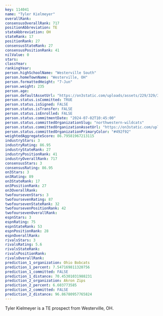 ```yaml
---
key: 114041
name: "Tyler Kielmeyer"
overallRank: 
consensusOverallRank: 717
positionAbbreviation: TE
stateAbbreviation: OH
stateRank: 17
positionRank: 27
consensusStateRank: 27
consensusPositionRank: 41
nilValue: 0
stars: 
classYear: 
rankingYear: 
person.highSchoolName: "Westerville South"
person.homeTownName: "Westerville, OH"
person.formattedHeight: "7-Jun"
person.weight: 235
person.age: 
person.defaultAssetUrl: "https://on3static.com/uploads/assets/229/329/329229.png"
person.status.isCommitted: TRUE
person.status.isSigned: FALSE
person.status.isTransfer: FALSE
person.status.isEnrolled: FALSE
person.status.commitmentDate: "2024-07-02T10:45:00"
person.status.committedOrganizationSlug: "northwestern-wildcats"
person.status.committedOrganizationAssetUrl: "https://on3static.com/uploads/assets/119/150/150119.svg"
person.status.committedOrganizationPrimaryColor: "#492f92"
weightedAggregateScore: 86.79581967213115
industryStars: 3
industryRating: 86.95
industryStateRank: 27
industryPositionRank: 41
industryOverallRank: 717
consensusStars: 3
consensusRating: 86.95
on3Stars: 3
on3Rating: 89
on3StateRank: 17
on3PositionRank: 27
on3OverallRank: 
twofoursevenStars: 3
twofoursevenRating: 87
twofoursevenStateRank: 32
twofoursevenPositionRank: 42
twofoursevenOverallRank: 
espnStars: 3
espnRating: 75
espnStateRank: 53
espnPositionRank: 28
espnOverallRank: 
rivalsStars: 3
rivalsRating: 5.6
rivalsStateRank: 
rivalsPositionRank: 
rivalsOverallRank: 
prediction_1_organization: Ohio Bobcats
prediction_1_percent: 7.547169811320756
prediction_1_committed: FALSE
prediction_1_distance: 70.45301031988231
prediction_2_organization: Akron Zips
prediction_2_percent: 6.603773585
prediction_2_committed: FALSE
prediction_2_distance: 96.86780957765824
---
```

Tyler Kielmeyer is a TE prospect from Westerville, OH.